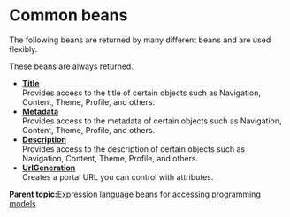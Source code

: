 # Common beans

The following beans are returned by many different beans and are used flexibly.

These beans are always returned.

-   **[Title](../dev-theme/themeopt_el_bean_title.md)**  
Provides access to the title of certain objects such as Navigation, Content, Theme, Profile, and others.
-   **[Metadata](../dev-theme/themeopt_el_bean_meta.md)**  
Provides access to the metadata of certain objects such as Navigation, Content, Theme, Profile, and others.
-   **[Description](../dev-theme/themeopt_el_bean_description.md)**  
Provides access to the description of certain objects such as Navigation, Content, Theme, Profile, and others.
-   **[UrlGeneration](../dev-theme/themeopt_el_bean_url_gen.md)**  
Creates a portal URL you can control with attributes.

**Parent topic:**[Expression language beans for accessing programming models](../dev-theme/themeopt_el_bean.md)

